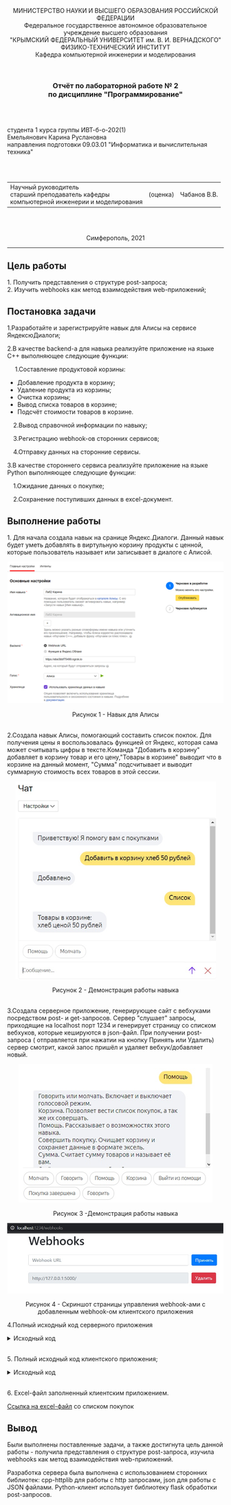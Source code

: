 <p align="center">МИНИСТЕРСТВО НАУКИ  И ВЫСШЕГО ОБРАЗОВАНИЯ РОССИЙСКОЙ ФЕДЕРАЦИИ<br>
Федеральное государственное автономное образовательное учреждение высшего образования<br>
"КРЫМСКИЙ ФЕДЕРАЛЬНЫЙ УНИВЕРСИТЕТ им. В. И. ВЕРНАДСКОГО"<br>
ФИЗИКО-ТЕХНИЧЕСКИЙ ИНСТИТУТ<br>
Кафедра компьютерной инженерии и моделирования</p>
<br>
<h3 align="center">Отчёт по лабораторной работе № 2<br> по дисциплине "Программирование"</h3>
<br><br>
<p>студента 1 курса группы ИВТ-б-о-202(1)<br>
Емельянович Карина Руслановна<br>
направления подготовки 09.03.01 "Информатика и вычислительная техника"</p>
<br><br>
<table>
<tr><td>Научный руководитель<br> старший преподаватель кафедры<br> компьютерной инженерии и моделирования</td>
<td>(оценка)</td>
<td>Чабанов В.В.</td>
</tr>
</table>
<br><br>
<p align="center">Симферополь, 2021</p>
<hr>
<h2> Цель работы </h2>
<p> 1. Получить представления о структуре post-запроса;<br>
2. Изучить webhooks как метод взаимодействия web-приложений;<br>
<h2> Постановка задачи </h2>
<p>1.Разработайте и зарегистрируйте навык для Алисы на сервисе ЯндексюДиалоги;<br>

2.В качестве backend-a для навыка реализуйте приложение на языке С++ выполняющее следующие функции:<br>

 &emsp; 1.Составление продуктовой корзины:<br>
- Добавление продукта в корзину;<br>
- Удаление продукта из корзины;<br>
- Очистка корзины;<br>
- Вывод списка товаров в корзине;<br>
- Подсчёт стоимости товаров в корзине.<br>

&emsp;2.Вывод справочной информации по навыку;<br>

&emsp;3.Регистрацию webhook-ов сторонних сервисов;<br>

&emsp;4.Отправку данных на сторонние сервисы.

3.В качестве стороннего сервиса реализуйте приложение на языке Python выполняющее следующие функции:

&emsp;1.Ожидание данных о покупке;

&emsp;2.Сохранение поступивших данных в excel-документ.
<h2> Выполнение работы </h2>
<p> 1. Для начала создала навык на сранице Яндекс.Диалоги. Данный навык будет уметь добавлять в виртульную корзину продукты с ценной, которые пользователь называет или записывает в диалоге с Алисой.
<p align="center"> <img src="./Image/01.png"> </p>  
<p align="center"> Рисунок 1 - Навык для Алисы <br><br>
<p>2.Создала навык Алисы, помогающий составить список покпок. Для получения цены я воспользовалась функцией от Яндекс, которая сама может считывать цифры в тексте.Команда "Добавить в корзину" добавляет в корзину товар и его цену,"Товары в корзине" выводит что в корзине на данный момент, "Сумма" подсчитывает и выводит суммарную стоимость всех товаров в этой сессии.
<p align="center"> <img src="./Image/02.png"> </p>  
<p align="center"> Рисунок 2 - Демонстрация работы навыка <br><br>
<p>3.Создала серверное приложение, генерирующее сайт с вебхуками посредством post- и get-запросов. Сервер "слушает" запросы, приходящие на localhost порт 1234 и генерирует страницу со списком вебхуков, которые кешируются в json-файл. При получении post-запроса ( отправляется при нажатии на кнопку Принять или Удалить) сервер смотрит, какой запос пришёл  и удаляет вебхук/добавляет новый.

<p align="center"> <img src="./Image/03.png"> </p>  
<p align="center"> Рисунок 3 -Демонстрация работы навыка

<p align="center"> <img src="./Image/04.png"> </p>  
<p align="center"> Рисунок 4 - Скриншот страницы управления webhook-ами с добавленным webhook-ом клиентского приложения
<p>4.Полный исходный код серверного приложения
<details>
<summary>Исходный код </summary>

```c++

#include <iostream>
#include <string>
#include <iomanip>
#include <cpp_httplib/httplib.h>
#include <nlohmann/json.hpp>

using namespace httplib;
using json = nlohmann::json;
using std::endl;
using std::string;
using std::ofstream;
using std::ifstream;
const string replacerfull = "{webhooks_list}";
const string replacerone = "{Webhook URL}";
const string OneWebhookTemplate = u8R"(
<div class="form-row align-items-center">
    <div class="col">
        <input type="text" value="{Webhook URL}" class="form-control mb-2" disabled>
    </div>
    <div class="col">
        <button type="submit" name="del" value="{Webhook URL}" class="btn btn-danger mb-2">Удалить</button>
    </div>
</div>)";

ofstream logger("log.txt");

json config;

json config_open()
{
	ifstream config_cache("config.json");
	json config;
	logger << u8"Попытка открыть конфигурационный файл" << endl;
	if (config_cache.is_open())
	{
		config_cache >> config;
		logger << u8"Конфигурационный файл десериализирован" << endl;
	}
	else
	{
		logger << u8"Не удалость открыть конфигурационный файл" << endl;
		config["webhooks"] = json::array();
		logger << u8"Был создан json с пустым массивом" << endl;
	}

	return config;
}

void save_config(json config)
{
	ofstream config_cache("config.json");

	if (config_cache.is_open())
	{
		config_cache << config.dump(4);
		config_cache.close();
		logger << u8"Конфигурационный файл успешно обновлён" << endl;
	}
	else
	{
		logger << u8"Не удалось открыть конфигурационный файл" << endl;
	}
}

string gen_webhook_page()
{
	string webhooks_template, AllWebHooks;
	ifstream webhooks_cache("webhooks_template.html");

	if (webhooks_cache.is_open())
	{
		getline(webhooks_cache, webhooks_template, '\0');
		webhooks_cache.close();
	}
	else
	{
		logger << u8"Не удалось открыть шаблон сайта" << endl;
		return "";
	}

	if (config.empty())
	{
		config = config_open();
	}

	int size = config["webhooks"].size();
	if (size)
	{
		for (int i = 0; i < size; i++)
		{
			string site = config["webhooks"][i];
			string OneWebhook = OneWebhookTemplate;
			OneWebhook.replace(OneWebhook.find(replacerone), replacerone.length(), site);
			OneWebhook.replace(OneWebhook.find(replacerone), replacerone.length(), site);
			AllWebHooks = AllWebHooks + OneWebhook;
		}
		webhooks_template.replace(webhooks_template.find(replacerfull), replacerfull.length(), AllWebHooks);
	}
	else
	{
		webhooks_template.replace(webhooks_template.find(replacerfull), replacerfull.length(), "");
	}
	return webhooks_template;
}

void webhooks_post_resp(const Request& req, Response& res)
{
	if (config.empty())
	{
		config = config_open();
	}

	if (req.has_param("del"))
	{
		string webhook_to_remove = req.get_param_value("del");
		int size = config["webhooks"].size();
		for (int i = 0; i < size; i++)
		{
			string webhook = config["webhooks"][i];
			if (webhook == webhook_to_remove)
			{
				config["webhooks"].erase(config["webhooks"].begin() + i);
				logger << u8"Был удалён вебхук " << webhook << endl;
				break;
			}
		}
	}
	else if (req.has_param("set"))
	{
		string webhook_to_add = req.get_param_value("set");
		if (webhook_to_add == "")
		{
			logger << u8"Получен запрос на добавление пустого вебхука" << endl;
		}
		else
		{
			logger << u8"Получен запрос на добавление вебхука " << webhook_to_add << endl;
			int size = config["webhooks"].size();
			bool existence = false;
			if (size)
			{
				for (int i = 0; i < size; i++)
				{
					string webhook = config["webhooks"][i];
					if (webhook == webhook_to_add)
					{
						logger << u8"Этот вебхук уже существует" << webhook << endl;
						existence = true;
						break;
					}
				}
			}
			if (!existence)
			{
				logger << u8"Был добавлен вебхук " << webhook_to_add << endl;
				config["webhooks"].push_back(webhook_to_add);
			}
		}
	}
	save_config(config);
	string output = gen_webhook_page();
	res.set_content(output, "text/html; charset=UTF-8");
}

void webhooks_page(const Request& req, Response& res)
{
	string output = gen_webhook_page();
	res.set_content(output, "text/html");
}

enum voice_mode
{
	v_silent,
	v_speak
};
enum skill_mode
{
	s_help,
	s_exit
};

json s_list = json::array();

json help_buttons =
{
	{
		{"title", u8"Корзина"},
		{"hide", true}
	},
	{
		{"title", u8"Молчать"},
		{"hide", true}
	},
	{
		{"title", u8"Говорить"},
		{"hide", true}
	},
	{
		{"title", u8"Сумма"},
		{"hide", true}
	},
	{
		{"title", u8"Покупка завершена"},
		{"hide", true}
	},
	{
		{"title", u8"Выход"},
		{"hide", true}
	}
};

json silent_button =
{
	{"title", u8"Молчать"},
	{"hide", true}
};

json speak_button =
{
	{"title", u8"Говорить"},
	{"hide", true}
};

json go_help_button =
{
	{
		{"title", u8"Помощь"},
		{"hide", true}
	}
};

json gen_response(const string& text, const string& tts, const json& buttons, const json* current_session = nullptr, const bool end_session = false)
{
	json resp = {
		{"response", {
			{"buttons", buttons},
			{"end_session", end_session}
		}},
		{"version", "1.0"}
	};
	if (text != "")
	{
		resp["response"]["text"] = text;
	}
	if (current_session != nullptr && (*current_session)["voice_mode"] == v_speak)
	{
		if (tts != "")
		{
			resp["response"]["tts"] = tts;
		}
		resp["response"]["buttons"].push_back(silent_button);
	}
	else if (current_session != nullptr && (*current_session)["voice_mode"] == v_silent)
	{
		resp["response"]["buttons"].push_back(speak_button);
	}
	return resp;
}

void dialog(const Request& req, Response& res)
{
	json request = json::parse(req.body);

	string user_id = request["session"]["application"]["application_id"];
	json resp;
	json* current_session = nullptr;

	for (auto& session : s_list)
	{
		if (session["user_id"] == user_id)
		{
			current_session = &session;
			break;
		}
	}

	string txt, tts;

	if (request["session"]["new"].get<bool>())
	{
		if (current_session == nullptr)
		{
			json session;
			session["user_id"] = user_id;
			session["skill_mode"] = s_exit;
			session["voice_mode"] = v_speak;
			session["korzina"] = json::array();

			s_list.push_back(session);
			current_session = &s_list[s_list.size() - 1];
		}
		else
		{
			(*current_session)["skill_mode"] = s_exit;
			(*current_session)["voice_mode"] = v_speak;
		}
		txt = u8"Приветствую! Я помогу вам с покупками";
		tts = u8"Приветствую! Я помогу вам с покупками";
		json response = gen_response(txt, tts, go_help_button, current_session);
		res.set_content(response.dump(2), "text/json; charset=UTF-8");
		return;
	}

	if (current_session == nullptr)
	{
		txt = u8"Произошла ошибка";
		tts = u8"Произошла ошибка";
		json response = gen_response(txt, tts, go_help_button, current_session);
		res.set_content(resp.dump(2), "text/json; charset=UTF-8");
		return;
	}

	string command = request["request"]["command"];
	if ((*current_session)["skill_mode"] == s_help)
	{
		if (command == u8"корзина")
		{
			txt = u8R"(Добавляйте товары в корзину командой
				"Добавить в корзину <название товара и цена>",
				удаляйте из корзины командой "Удалить из корзины <название товара>"
				Просматривайте список покупок командой "Список"
				Очищайте корзину командой "Очистить корзину")";
			tts = u8R"(Добавляйте товары в корзину командой
				"Добавить в корзину <название товара и цена>",
				удаляйте из корзины командой "Удалить из корзины <название товара>"
				Просматривайте список покупок командой "Список"
				Очищайте корзину командой "Очистить корзину")";
		}
		else if (command == u8"молчать")
		{
			txt = u8"Отключение голосовой озвучки всех моих сообщений";
			tts = u8"Отключение голосовой озвучки всех моих сообщений";
		}
		else if (command == u8"говорить")
		{
			txt = u8"Включение голосовой озвучки всех моих сообщений";
			tts = u8"Включение голосовой озвучки всех моих сообщений";
		}
		else if (command == u8"сумма")
		{
			txt = u8"Подсчёт и отображение стоимости всех товаров в корзине";
			tts = u8"Подсчёт и отображение стоимости всех товаров в корзине";
		}
		else if (command == u8"покупка завершена")
		{
			txt = u8"Передача данных о покупке для сохранения в эксель и очистка корзины";
			tts = u8"Передача данных о покупке для сохранения в эксель и очистка корзины";
		}
		else if (command == u8"выход")
		{
			txt = u8"Выход из режима помощи";
			tts = u8"Выход из режима помощи";
			(*current_session)["skill_mode"] = s_exit;
		}
		else
		{
			txt = u8"Неизвестная команда";
			tts = u8"Неизвестная команда";
		}

		json response;
		if ((*current_session)["skill_mode"] == s_help)
		{
			response = gen_response(txt, tts, help_buttons, current_session);
		}
		else
		{
			response = gen_response(txt, tts, go_help_button, current_session);
		}
		res.set_content(response.dump(2), "text/json; charset=UTF-8");
	}
	else
	{
		if (command == u8"помощь")
		{
			string txt =
				u8R"(Говорить/молчать - включает/отключает озвучку.
					 Корзина - помощь с покупками. Основной функционал навыка.
					 Покупка завершена - сохранение данных в эксель и очистка корзины.
					 Сумма - подсчёт стоимости всех товаров в корзине.
					 Введите название комманды для более подробного описания
					 Выйти из помощи можно с помощью команды "Выход")";
			string tts =
				u8R"(Говорить/молчать - включает/отключает озвучку.
					 Корзина - помощь с покупками. Основной функционал навыка.
					 Покупка завершена - сохранение данных в эксель и очистка корзины.
					 Сумма - подсчёт стоимости всех товаров в корзине.
					 Введите название комманды для более подробного описания
					 Выйти из помощи можно с помощью команды "Выход")";
			json response = gen_response(txt, tts, help_buttons, current_session);
			(*current_session)["skill_mode"] = s_help;
			res.set_content(response.dump(2), "text/json; charset=UTF-8");
		}
		else if (command == u8"молчать")
		{
			string txt = u8"Молчу, молчу";
			string tts;
			(*current_session)["voice_mode"] = v_silent;
			json response = gen_response(txt, tts, go_help_button, current_session);
			res.set_content(response.dump(2), "text/json; charset=UTF-8");
		}
		else if (command == u8"говорить")
		{
			string txt = u8"Хорошо";
			string tts = u8"Хорошо";
			(*current_session)["voice_mode"] = v_speak;
			json response = gen_response(txt, tts, go_help_button, current_session);
			res.set_content(response.dump(2), "text/json; charset=UTF-8");
		}
		else if (command.find(u8"добавить в корзину") == 0)
		{
			size_t size = request["request"]["nlu"]["tokens"].size();
			string txt = u8"Добавлено";
			string tts = u8"Добавлено";
			string item_name;
			int item_price = 0, num_index = 0;
			bool set_price = false;

			for (auto ent : request["request"]["nlu"]["entities"])
			{
				if (ent["type"].get<string>() == "YANDEX.NUMBER")
				{
					num_index = ent["tokens"]["start"];
					int val = ent["value"];
					if (val <= 0)
					{
						txt = u8"Цена всегда больше 0 рублей";
						tts = u8"Цена всегда больше 0 рублей";
					}
					else
					{
						item_price = val;
					}
					set_price = true;
					break;
				}
			}
			if (size == 3)
			{
				txt = u8"Что добавлять?";
				tts = u8"Что добавлять?";
			}
			else if (num_index == 3)
			{
				txt = u8"Укажите название товара";
				tts = u8"Укажите название товара";
			}
			else if (!set_price)
			{
				txt = u8"Укажите цену";
				tts = u8"Укажите цену";
			}
			else
			{
				for (int i = 3; i < num_index; ++i)
				{
					item_name += request["request"]["nlu"]["tokens"][i].get<string>();
					item_name += " ";
				}
				item_name.pop_back();
				json item = {
					{"item",  item_name},
					{"price", item_price}
				};
				(*current_session)["check"].push_back(item);
			}

			json response = gen_response(txt, tts, go_help_button, current_session);
			res.set_content(response.dump(2), "text/json; charset=UTF-8");
		}
		else if (command.find(u8"удалить из корзины") == 0)
		{
			size_t size = request["request"]["nlu"]["tokens"].size();

			string txt;
			string tts;
			string name = "";

			for (int i = 3; i < size; ++i)
			{
				name += request["request"]["nlu"]["tokens"][i].get<string>();
				name += " ";
			}
			bool found = false;
			int	item_index = 0;

			if (name == "")
			{
				txt = u8"Укажите название товара";
				tts = u8"Укажите название товара";
			}
			else
			{
				name.pop_back();
				for (auto& cart_item : (*current_session)["check"])
				{
					if (cart_item["item"].get<string>() == name)
					{
						found = true;
						break;
					}
					++item_index;
				}
				if (!found)
				{
					txt = u8"Товар отсутствует в корзине";
					tts = u8"Товар отсутствует в корзине";
				}
				else
				{
					txt = u8"Товар удалён";
					tts = u8"Товар удалён";
					(*current_session)["check"].erase((*current_session)["check"].begin() + item_index);
				}
			}
			json response = gen_response(txt, tts, go_help_button, current_session);
			res.set_content(response.dump(2), "text/json; charset=UTF-8");
		}
		else if (command == u8"очистить корзину")
		{
			string txt = u8"Корзина очищена";
			string tts = u8"Корзина очищена";
			json response = gen_response(txt, tts, go_help_button, current_session);
			(*current_session).erase("check");
			(*current_session)["check"] = json::array();
			res.set_content(response.dump(2), "text/json; charset=UTF-8");
		}
		else if (command == u8"список")
		{
			string txt, tts;
			if ((*current_session)["check"].empty())
			{
				txt = u8"В корзине ничего нет";
				tts = u8"В корзине ничего нет";
			}
			else
			{
				txt = u8"Товары в корзине:";
				for (auto& elem : (*current_session)["check"])
				{
					int price = elem["price"].get<int>();

					txt += "\n"
						+ elem["item"].get<string>()
						+ u8" ценой "
						+ std::to_string(price);

					if (price % 10 == 0)
					{
						txt += u8" рублей,";
					}
					else if (price % 10 == 1)
					{
						txt += u8" рубль,";
					}
					else if (price % 10 < 5 && price % 10 > 0)
					{
						txt += u8" рубля,";
					}
					else
					{
						txt += u8" рублей,";
					}
				}
				txt.pop_back();
				tts = txt;
			}

			json response = gen_response(txt, tts, go_help_button, current_session);
			res.set_content(response.dump(2), "text/json; charset=UTF-8");
		}
		else if (command == u8"сумма")
		{
			string txt = "";
			string tts = "";

			size_t size = request["request"]["nlu"]["tokens"].size();
			int sum = 0;
			for (auto& cart_item : (*current_session)["check"])
			{
				sum += cart_item["price"].get<int>();
			}
			txt = u8"В корзине товаров на " + std::to_string(sum);
			tts = u8"В корзине товаров на " + std::to_string(sum);
			if (sum % 10 == 0)
			{
				txt += u8" рублей";
				tts += u8" рублей";
			}
			else if (sum % 10 == 1)
			{
				txt += u8" рубль";
				tts += u8" рубль";
			}
			else if (sum % 10 < 5 && sum % 10 > 0)
			{
				txt += u8" рубля";
				tts += u8" рубля";
			}
			else
			{
				txt += u8" рублей";
				tts += u8" рублей";
			}

			json response = gen_response(txt, tts, go_help_button, current_session);
			res.set_content(resp.dump(2), "text/json; charset=UTF-8");
		}
		else if (command == u8"покупка завершена")
		{
			string txt = u8"Формирую список покупок для сохранения в эксель...";
			string tts = u8"Формирую список покупок для сохранения в эксель...";
			json output, conf;
			output["user_id"] = user_id;
			output["check"] = (*current_session)["check"];
			conf = config_open();

			for (string link : conf["webhooks"])
			{
				int ind = link.find('/', static_cast<string>("https://").size());
				Client cli(link.substr(0, ind).c_str());
				cli.Post(link.substr(ind, -1).c_str(), output.dump(2), "application/json; charset=UTF-8");
			}

			(*current_session).erase("check");
			(*current_session)["check"] = json::array();

			json response = gen_response(txt, tts, go_help_button, current_session);
			res.set_content(response.dump(2), "text/json; charset=UTF-8");
		}
		else
		{
			string txt = u8"Неизвестная команда";
			string tts = u8"Неизвестная команда";

			json response = gen_response(txt, tts, go_help_button, current_session);
			res.set_content(response.dump(2), "text/json; charset=UTF-8");
		}
	}
}

int main()
{
	Server svr;
	svr.Post("/webhooks", webhooks_post_resp);
	svr.Get("/webhooks", webhooks_page);
	svr.Post("/", dialog);
	logger << u8"Сервер успешно запущен" << endl;
	svr.listen("localhost", 1234);
}

```
</details>
<br>

<p> 5. Полный исходный код клиентского приложения;


<details>
<summary>Исходный код</summary>

 ```python
from flask import Flask, request, jsonify
from datetime import datetime
import openpyxl

Buffer = []

def GetEmptyCell(sheet):
    i = 2
    while sheet[i][0].value != None:
        i += 1
    return i


def ListGenerate(sheet):
    num = GetEmptyCell(sheet)
    for i in range(len(Buffer)):
        for j in range(len(Buffer[i]['check'])):
            sheet[num][0].value = num - 1
            sheet[num][1].value = Buffer[i]['user_id']
            sheet[num][2].value = Buffer[i]['datetime']
            sheet[num][3].value = Buffer[i]['check'][j]['item']
            sheet[num][4].value = Buffer[i]['check'][j]['price']
            num += 1
    del num, i, j
    return sheet


def BufferToExcel():
    global Buffer
    try:
        book = openpyxl.open(r'C:\Users\Inquisitor\source\repos\Programming\Lab\02\excel\data.xlsx', read_only=False)
    except:
        book = openpyxl.Workbook()
    sheet = book.active
    if sheet['A1'].value == None:
        sheet['A1'] = 'N'
        sheet['B1'] = 'User ID'
        sheet['C1'] = 'Datetime'
        sheet['D1'] = 'Item'
        sheet['E1'] = 'Prise'
    sheet = ListGenerate(sheet)
    book.save(r'C:\Users\Inquisitor\source\repos\Programming\Lab\02\excel\data.xlsx')
    book.close()


def BufferGenerate(data):
    global Buffer
    data['datetime'] = datetime.now().strftime("%d.%m.%Y %H:%M:%S")
    Buffer.append(data)
    if len(Buffer) >= 1000:
        BufferToExcel()
        Buffer = []


app = Flask(__name__)

@app.route('/', methods=['POST', 'GET'])
def index():
    if request.method == 'POST':
        data = request.json
        BufferGenerate(data)
        return 'OK'

    elif request.method == 'GET':
        return 'Это GET запрос'
if __name__ == "__main__":
	app.run()

```
</details>
<br>

<p>6. Excel-файл заполненный клиентским приложением.

[Ссылка на excel-файл](Python/data.xslx) со списком покупок

<h2>Вывод </h2>
Были выполнены поставленные задачи, а также достигнута цель данной работы - получила представления о структуре post-запроса, изучила webhooks как метод взаимодействия web-приложений.

Разработка сервера была выполнена с использованием сторонних библиотек: cpp-httplib для работы с http запросами, json для работы с JSON файлами. Python-клиент использует библиотеку flask обработки post-запросов.
